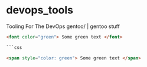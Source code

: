 # devops_tools
Tooling For The DevOps
gentoo/ | gentoo stuff


```html 
<font color="green"> Some green text </font>

```css 

<span style="color: green"> Some green text </span>
